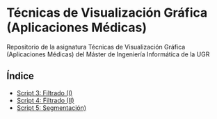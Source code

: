 # Técnicas de Visualización Gráfica (Aplicaciones Médicas)

Repositorio de la asignatura Técnicas de Visualización Gráfica (Aplicaciones Médicas) del Máster de Ingeniería Informática de la UGR

## Índice

* [Script 3: Filtrado (I)](script3)
* [Script 4: Filtrado (II)](script4)
* [Script 5: Segmentación)](script5)